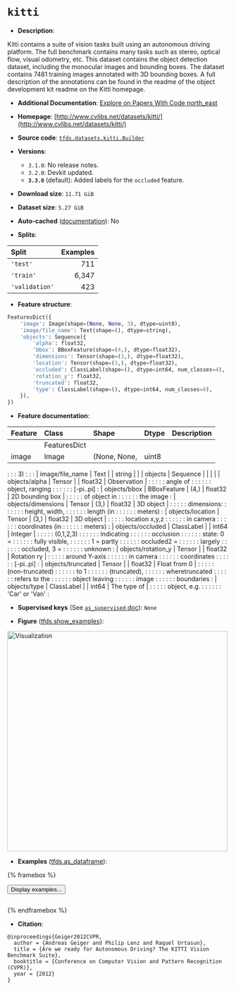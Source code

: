 <div itemscope itemtype="http://schema.org/Dataset">
  <div itemscope itemprop="includedInDataCatalog" itemtype="http://schema.org/DataCatalog">
    <meta itemprop="name" content="TensorFlow Datasets" />
  </div>
  <meta itemprop="name" content="kitti" />
  <meta itemprop="description" content="Kitti contains a suite of vision tasks built using an autonomous driving&#10;platform. The full benchmark contains many tasks such as stereo, optical flow,&#10;visual odometry, etc. This dataset contains the object detection dataset,&#10;including the monocular images and bounding boxes. The dataset contains 7481&#10;training images annotated with 3D bounding boxes. A full description of the&#10;annotations can be found in the readme of the object development kit readme on&#10;the Kitti homepage.&#10;&#10;To use this dataset:&#10;&#10;```python&#10;import tensorflow_datasets as tfds&#10;&#10;ds = tfds.load(&#x27;kitti&#x27;, split=&#x27;train&#x27;)&#10;for ex in ds.take(4):&#10;  print(ex)&#10;```&#10;&#10;See [the guide](https://www.tensorflow.org/datasets/overview) for more&#10;informations on [tensorflow_datasets](https://www.tensorflow.org/datasets).&#10;&#10;&lt;img src=&quot;https://storage.googleapis.com/tfds-data/visualization/fig/kitti-3.3.0.png&quot; alt=&quot;Visualization&quot; width=&quot;500px&quot;&gt;&#10;&#10;" />
  <meta itemprop="url" content="https://www.tensorflow.org/datasets/catalog/kitti" />
  <meta itemprop="sameAs" content="http://www.cvlibs.net/datasets/kitti/" />
  <meta itemprop="citation" content="@inproceedings{Geiger2012CVPR,&#10;  author = {Andreas Geiger and Philip Lenz and Raquel Urtasun},&#10;  title = {Are we ready for Autonomous Driving? The KITTI Vision Benchmark Suite},&#10;  booktitle = {Conference on Computer Vision and Pattern Recognition (CVPR)},&#10;  year = {2012}&#10;}" />
</div>

# `kitti`


*   **Description**:

Kitti contains a suite of vision tasks built using an autonomous driving
platform. The full benchmark contains many tasks such as stereo, optical flow,
visual odometry, etc. This dataset contains the object detection dataset,
including the monocular images and bounding boxes. The dataset contains 7481
training images annotated with 3D bounding boxes. A full description of the
annotations can be found in the readme of the object development kit readme on
the Kitti homepage.

*   **Additional Documentation**:
    <a class="button button-with-icon" href="https://paperswithcode.com/dataset/kitti">
    Explore on Papers With Code
    <span class="material-icons icon-after" aria-hidden="true"> north_east
    </span> </a>

*   **Homepage**:
    [http://www.cvlibs.net/datasets/kitti/](http://www.cvlibs.net/datasets/kitti/)

*   **Source code**:
    [`tfds.datasets.kitti.Builder`](https://github.com/tensorflow/datasets/tree/master/tensorflow_datasets/datasets/kitti/kitti_dataset_builder.py)

*   **Versions**:

    *   `3.1.0`: No release notes.
    *   `3.2.0`: Devkit updated.
    *   **`3.3.0`** (default): Added labels for the `occluded` feature.

*   **Download size**: `11.71 GiB`

*   **Dataset size**: `5.27 GiB`

*   **Auto-cached**
    ([documentation](https://www.tensorflow.org/datasets/performances#auto-caching)):
    No

*   **Splits**:

Split          | Examples
:------------- | -------:
`'test'`       | 711
`'train'`      | 6,347
`'validation'` | 423

*   **Feature structure**:

```python
FeaturesDict({
    'image': Image(shape=(None, None, 3), dtype=uint8),
    'image/file_name': Text(shape=(), dtype=string),
    'objects': Sequence({
        'alpha': float32,
        'bbox': BBoxFeature(shape=(4,), dtype=float32),
        'dimensions': Tensor(shape=(3,), dtype=float32),
        'location': Tensor(shape=(3,), dtype=float32),
        'occluded': ClassLabel(shape=(), dtype=int64, num_classes=4),
        'rotation_y': float32,
        'truncated': float32,
        'type': ClassLabel(shape=(), dtype=int64, num_classes=8),
    }),
})
```

*   **Feature documentation**:

| Feature            | Class        | Shape        | Dtype   | Description     |
| :----------------- | :----------- | :----------- | :------ | :-------------- |
|                    | FeaturesDict |              |         |                 |
| image              | Image        | (None, None, | uint8   |                 |
:                    :              : 3)           :         :                 :
| image/file_name    | Text         |              | string  |                 |
| objects            | Sequence     |              |         |                 |
| objects/alpha      | Tensor       |              | float32 | Observation     |
:                    :              :              :         : angle of        :
:                    :              :              :         : object, ranging :
:                    :              :              :         : [-pi..pi]       :
| objects/bbox       | BBoxFeature  | (4,)         | float32 | 2D bounding box |
:                    :              :              :         : of object in    :
:                    :              :              :         : the image       :
| objects/dimensions | Tensor       | (3,)         | float32 | 3D object       |
:                    :              :              :         : dimensions\:    :
:                    :              :              :         : height, width,  :
:                    :              :              :         : length (in      :
:                    :              :              :         : meters)         :
| objects/location   | Tensor       | (3,)         | float32 | 3D object       |
:                    :              :              :         : location x,y,z  :
:                    :              :              :         : in camera       :
:                    :              :              :         : coordinates (in :
:                    :              :              :         : meters)         :
| objects/occluded   | ClassLabel   |              | int64   | Integer         |
:                    :              :              :         : (0,1,2,3)       :
:                    :              :              :         : indicating      :
:                    :              :              :         : occlusion       :
:                    :              :              :         : state\: 0 =     :
:                    :              :              :         : fully visible,  :
:                    :              :              :         : 1 = partly      :
:                    :              :              :         : occluded2 =     :
:                    :              :              :         : largely         :
:                    :              :              :         : occluded, 3 =   :
:                    :              :              :         : unknown         :
| objects/rotation_y | Tensor       |              | float32 | Rotation ry     |
:                    :              :              :         : around Y-axis   :
:                    :              :              :         : in camera       :
:                    :              :              :         : coordinates     :
:                    :              :              :         : [-pi..pi]       :
| objects/truncated  | Tensor       |              | float32 | Float from 0    |
:                    :              :              :         : (non-truncated) :
:                    :              :              :         : to 1            :
:                    :              :              :         : (truncated),    :
:                    :              :              :         : wheretruncated  :
:                    :              :              :         : refers to the   :
:                    :              :              :         : object leaving  :
:                    :              :              :         : image           :
:                    :              :              :         : boundaries      :
| objects/type       | ClassLabel   |              | int64   | The type of     |
:                    :              :              :         : object, e.g.    :
:                    :              :              :         : 'Car' or 'Van'  :

*   **Supervised keys** (See
    [`as_supervised` doc](https://www.tensorflow.org/datasets/api_docs/python/tfds/load#args)):
    `None`

*   **Figure**
    ([tfds.show_examples](https://www.tensorflow.org/datasets/api_docs/python/tfds/visualization/show_examples)):

<img src="https://storage.googleapis.com/tfds-data/visualization/fig/kitti-3.3.0.png" alt="Visualization" width="500px">

*   **Examples**
    ([tfds.as_dataframe](https://www.tensorflow.org/datasets/api_docs/python/tfds/as_dataframe)):

<!-- mdformat off(HTML should not be auto-formatted) -->

{% framebox %}

<button id="displaydataframe">Display examples...</button>
<div id="dataframecontent" style="overflow-x:auto"></div>
<script>
const url = "https://storage.googleapis.com/tfds-data/visualization/dataframe/kitti-3.3.0.html";
const dataButton = document.getElementById('displaydataframe');
dataButton.addEventListener('click', async () => {
  // Disable the button after clicking (dataframe loaded only once).
  dataButton.disabled = true;

  const contentPane = document.getElementById('dataframecontent');
  try {
    const response = await fetch(url);
    // Error response codes don't throw an error, so force an error to show
    // the error message.
    if (!response.ok) throw Error(response.statusText);

    const data = await response.text();
    contentPane.innerHTML = data;
  } catch (e) {
    contentPane.innerHTML =
        'Error loading examples. If the error persist, please open '
        + 'a new issue.';
  }
});
</script>

{% endframebox %}

<!-- mdformat on -->

*   **Citation**:

```
@inproceedings{Geiger2012CVPR,
  author = {Andreas Geiger and Philip Lenz and Raquel Urtasun},
  title = {Are we ready for Autonomous Driving? The KITTI Vision Benchmark Suite},
  booktitle = {Conference on Computer Vision and Pattern Recognition (CVPR)},
  year = {2012}
}
```

